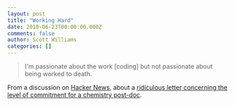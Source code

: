 ```yaml
---
layout: post
title: "Working Hard"
date: 2010-06-23T00:00:00.000Z
comments: false
author: Scott Williams
categories: []
---
```

> I'm passionate about the work [coding] but not passionate about being worked to death.

From a discussion on <a href="http://news.ycombinator.com/item?id=1455156">Hacker News</a>, about a <a href="http://www.chemistry-blog.com/2010/06/22/something-deeply-wrong-with-chemistry/">ridiculous letter concerning the level of commitment for a chemistry post-doc</a>. 